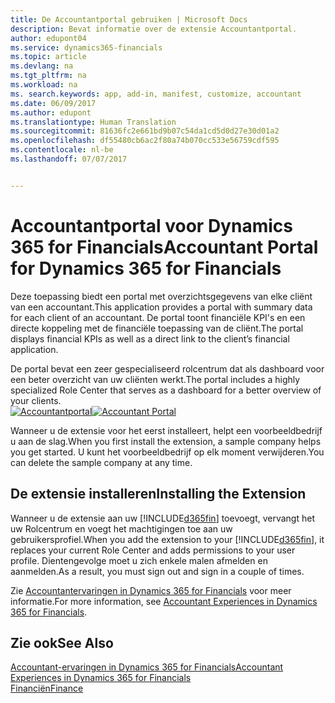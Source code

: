 ```yaml
---
title: De Accountantportal gebruiken | Microsoft Docs
description: Bevat informatie over de extensie Accountantportal.
author: edupont04
ms.service: dynamics365-financials
ms.topic: article
ms.devlang: na
ms.tgt_pltfrm: na
ms.workload: na
ms. search.keywords: app, add-in, manifest, customize, accountant
ms.date: 06/09/2017
ms.author: edupont
ms.translationtype: Human Translation
ms.sourcegitcommit: 81636fc2e661bd9b07c54da1cd5d0d27e30d01a2
ms.openlocfilehash: df55480cb6ac2f80a74b070cc533e56759cdf595
ms.contentlocale: nl-be
ms.lasthandoff: 07/07/2017


---
```

# <a name="accountant-portal-for-dynamics-365-for-financials"></a><span data-ttu-id="541f1-103">Accountantportal voor Dynamics 365 for Financials</span><span class="sxs-lookup"><span data-stu-id="541f1-103">Accountant Portal for Dynamics 365 for Financials</span></span>
<span data-ttu-id="541f1-104">Deze toepassing biedt een portal met overzichtsgegevens van elke cliënt van een accountant.</span><span class="sxs-lookup"><span data-stu-id="541f1-104">This application provides a portal with summary data for each client of an accountant.</span></span> <span data-ttu-id="541f1-105">De portal toont financiële KPI's en een directe koppeling met de financiële toepassing van de cliënt.</span><span class="sxs-lookup"><span data-stu-id="541f1-105">The portal displays financial KPIs as well as a direct link to the client’s financial application.</span></span>  

<span data-ttu-id="541f1-106">De portal bevat een zeer gespecialiseerd rolcentrum dat als dashboard voor een beter overzicht van uw cliënten werkt.</span><span class="sxs-lookup"><span data-stu-id="541f1-106">The portal includes a highly specialized Role Center that serves as a dashboard for a better overview of your clients.</span></span>  
<span data-ttu-id="541f1-107">[![Accountantportal](./media/ui-extensions-accportal/accountant-portal.png)](https://go.microsoft.com/fwlink/?linkid=851257)</span><span class="sxs-lookup"><span data-stu-id="541f1-107">[![Accountant Portal](./media/ui-extensions-accportal/accountant-portal.png)](https://go.microsoft.com/fwlink/?linkid=851257)</span></span>

<span data-ttu-id="541f1-108">Wanneer u de extensie voor het eerst installeert, helpt een voorbeeldbedrijf u aan de slag.</span><span class="sxs-lookup"><span data-stu-id="541f1-108">When you first install the extension, a sample company helps you get started.</span></span> <span data-ttu-id="541f1-109">U kunt het voorbeeldbedrijf op elk moment verwijderen.</span><span class="sxs-lookup"><span data-stu-id="541f1-109">You can delete the sample company at any time.</span></span>  

## <a name="installing-the-extension"></a><span data-ttu-id="541f1-110">De extensie installeren</span><span class="sxs-lookup"><span data-stu-id="541f1-110">Installing the Extension</span></span>
<span data-ttu-id="541f1-111">Wanneer u de extensie aan uw [!INCLUDE[d365fin](includes/d365fin_md.md)] toevoegt, vervangt het uw Rolcentrum en voegt het machtigingen toe aan uw gebruikersprofiel.</span><span class="sxs-lookup"><span data-stu-id="541f1-111">When you add the extension to your [!INCLUDE[d365fin](includes/d365fin_md.md)], it replaces your current Role Center and adds permissions to your user profile.</span></span> <span data-ttu-id="541f1-112">Dientengevolge moet u zich enkele malen afmelden en aanmelden.</span><span class="sxs-lookup"><span data-stu-id="541f1-112">As a result, you must sign out and sign in a couple of times.</span></span>  

<span data-ttu-id="541f1-113">Zie [Accountantervaringen in Dynamics 365 for Financials](finance-accounting.md) voor meer informatie.</span><span class="sxs-lookup"><span data-stu-id="541f1-113">For more information, see [Accountant Experiences in Dynamics 365 for Financials](finance-accounting.md).</span></span>  

## <a name="see-also"></a><span data-ttu-id="541f1-114">Zie ook</span><span class="sxs-lookup"><span data-stu-id="541f1-114">See Also</span></span>
[<span data-ttu-id="541f1-115">Accountant-ervaringen in Dynamics 365 for Financials</span><span class="sxs-lookup"><span data-stu-id="541f1-115">Accountant Experiences in Dynamics 365 for Financials</span></span>](finance-accounting.md)  
[<span data-ttu-id="541f1-116">Financiën</span><span class="sxs-lookup"><span data-stu-id="541f1-116">Finance</span></span>](finance.md)  

